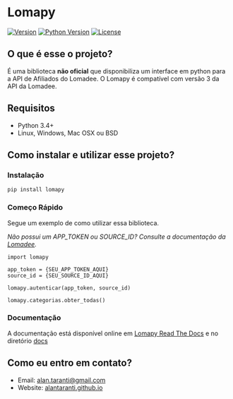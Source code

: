 # Lomapy

[![Version](https://img.shields.io/pypi/v/lomapy.svg?style=flat)](https://pypi.python.org/pypi/lomapy)
[![Python Version](https://img.shields.io/pypi/pyversions/lomapy?style=flat)](https://pypi.python.org/pypi/lomapy)
[![License](https://img.shields.io/github/license/AlanTaranti/Lomapy)](LICENSE)

## O que é esse o projeto?

É uma biblioteca **não oficial** que disponibiliza um interface em python para a API de Afiliados do Lomadee.
O Lomapy é compatível com versão 3 da API da Lomadee.

## Requisitos

- Python 3.4+
- Linux, Windows, Mac OSX ou BSD

## Como instalar e utilizar esse projeto? 

### Instalação
    
    pip install lomapy
    
### Começo Rápido

Segue um exemplo de como utilizar essa biblioteca.

*Não possui um APP_TOKEN ou SOURCE_ID? Consulte a documentação da [Lomadee](https://developer.lomadee.com/).*

    import lomapy
    
    app_token = {SEU_APP_TOKEN_AQUI}
    source_id = {SEU_SOURCE_ID_AQUI}
    
    lomapy.autenticar(app_token, source_id)
    
    lomapy.categorias.obter_todas()

### Documentação

A documentação está disponível online em [Lomapy Read The Docs](https://lomapy.readthedocs.io/) e no diretório [docs](docs)
    

## Como eu entro em contato?
* Email: [alan.taranti@gmail.com](mailto:alan.taranti@gmail.com)
* Website: <a href="http://alantaranti.github.io" target="_blank">alantaranti.github.io</a>
